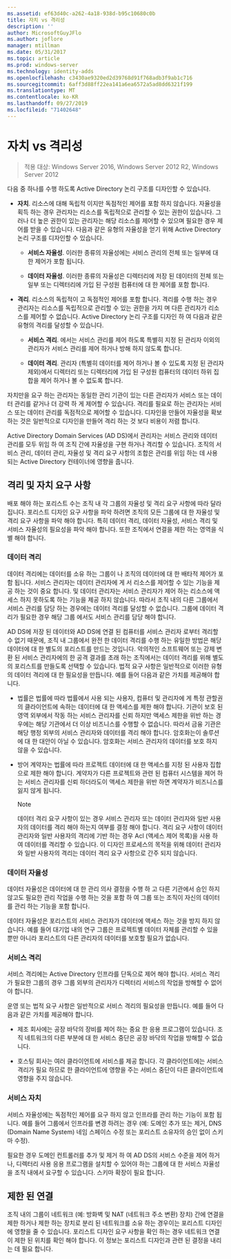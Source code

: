 ```yaml
---
ms.assetid: ef63d40c-a262-4a18-938d-b95c10680c0b
title: 자치 vs 격리성
description: ''
author: MicrosoftGuyJFlo
ms.author: joflore
manager: mtillman
ms.date: 05/31/2017
ms.topic: article
ms.prod: windows-server
ms.technology: identity-adds
ms.openlocfilehash: c3430ae9320ed2d39768d91f768adb3f9ab1c716
ms.sourcegitcommit: 6aff3d88ff22ea141a6ea6572a5ad8dd6321f199
ms.translationtype: MT
ms.contentlocale: ko-KR
ms.lasthandoff: 09/27/2019
ms.locfileid: "71402648"
---
```

# <a name="autonomy-vs-isolation"></a>자치 vs 격리성

>적용 대상: Windows Server 2016, Windows Server 2012 R2, Windows Server 2012

다음 중 하나를 수행 하도록 Active Directory 논리 구조를 디자인할 수 있습니다.  
  
-   **자치**. 리소스에 대해 독립적 이지만 독점적인 제어를 포함 하지 않습니다. 자율성을 획득 하는 경우 관리자는 리소스를 독립적으로 관리할 수 있는 권한이 있습니다. 그러나 더 높은 권한이 있는 관리자는 해당 리소스를 제어할 수 있으며 필요한 경우 제어를 받을 수 있습니다. 다음과 같은 유형의 자율성을 얻기 위해 Active Directory 논리 구조를 디자인할 수 있습니다.  
  
    -   **서비스 자율성**. 이러한 종류의 자율성에는 서비스 관리의 전체 또는 일부에 대 한 제어가 포함 됩니다.  
  
    -   **데이터 자율성**. 이러한 종류의 자율성은 디렉터리에 저장 된 데이터의 전체 또는 일부 또는 디렉터리에 가입 된 구성원 컴퓨터에 대 한 제어를 포함 합니다.  
  
-   **격리**. 리소스의 독립적이 고 독점적인 제어를 포함 합니다. 격리를 수행 하는 경우 관리자는 리소스를 독립적으로 관리할 수 있는 권한을 가지 며 다른 관리자가 리소스를 제어할 수 없습니다. Active Directory 논리 구조를 디자인 하 여 다음과 같은 유형의 격리를 달성할 수 있습니다.  
  
    -   **서비스 격리**. 에서는 서비스 관리를 제어 하도록 특별히 지정 된 관리자 이외의 관리자가 서비스 관리를 제어 하거나 방해 하지 않도록 합니다.  
  
    -   **데이터 격리**. 관리자 (특별히 데이터를 제어 하거나 볼 수 있도록 지정 된 관리자 제외)에서 디렉터리 또는 디렉터리에 가입 된 구성원 컴퓨터의 데이터 하위 집합을 제어 하거나 볼 수 없도록 합니다.  
  
자치만을 요구 하는 관리자는 동일한 관리 기관이 있는 다른 관리자가 서비스 또는 데이터 관리를 같거나 더 강력 하 게 제어할 수 있습니다. 격리를 필요로 하는 관리자는 서비스 또는 데이터 관리를 독점적으로 제어할 수 있습니다. 디자인을 만들어 자율성을 확보 하는 것은 일반적으로 디자인을 만들어 격리 하는 것 보다 비용이 저렴 합니다.  
  
Active Directory Domain Services (AD DS)에서 관리자는 서비스 관리와 데이터 관리를 모두 위임 하 여 조직 간에 자율성을 구현 하거나 격리할 수 있습니다. 조직의 서비스 관리, 데이터 관리, 자율성 및 격리 요구 사항의 조합은 관리를 위임 하는 데 사용 되는 Active Directory 컨테이너에 영향을 줍니다.  
  
## <a name="isolation-and-autonomy-requirements"></a>격리 및 자치 요구 사항  
배포 해야 하는 포리스트 수는 조직 내 각 그룹의 자율성 및 격리 요구 사항에 따라 달라 집니다. 포리스트 디자인 요구 사항을 파악 하려면 조직의 모든 그룹에 대 한 자율성 및 격리 요구 사항을 파악 해야 합니다. 특히 데이터 격리, 데이터 자율성, 서비스 격리 및 서비스 자율성의 필요성을 파악 해야 합니다. 또한 조직에서 연결을 제한 하는 영역을 식별 해야 합니다.  
  
### <a name="data-isolation"></a>데이터 격리  
데이터 격리에는 데이터를 소유 하는 그룹이 나 조직의 데이터에 대 한 배타적 제어가 포함 됩니다. 서비스 관리자는 데이터 관리자에 게 서 리소스를 제어할 수 있는 기능을 제공 하는 것이 중요 합니다. 및 데이터 관리자는 서비스 관리자가 제어 하는 리소스에 액세스 하지 못하도록 하는 기능을 제공 하지 않습니다. 따라서 조직 내의 다른 그룹에서 서비스 관리를 담당 하는 경우에는 데이터 격리를 달성할 수 없습니다. 그룹에 데이터 격리가 필요한 경우 해당 그룹 에서도 서비스 관리를 담당 해야 합니다.  
  
AD DS에 저장 된 데이터와 AD DS에 연결 된 컴퓨터를 서비스 관리자 로부터 격리할 수 없기 때문에, 조직 내 그룹에서 완전 한 데이터 격리를 수행 하는 유일한 방법은 해당 데이터에 대 한 별도의 포리스트를 만드는 것입니다. 악의적인 소프트웨어 또는 강제 변환 된 서비스 관리자에의 한 공격 결과를 초래 하는 조직에서는 데이터 격리를 위해 별도의 포리스트를 만들도록 선택할 수 있습니다. 법적 요구 사항은 일반적으로 이러한 유형의 데이터 격리에 대 한 필요성을 만듭니다. 예를 들어 다음과 같은 가치를 제공해야 합니다.  
  
-   법률은 법률에 따라 법률에서 사용 되는 사용자, 컴퓨터 및 관리자에 게 특정 관할권의 클라이언트에 속하는 데이터에 대 한 액세스를 제한 해야 합니다. 기관이 보호 된 영역 외부에서 작동 하는 서비스 관리자를 신뢰 하지만 액세스 제한을 위반 하는 경우에는 해당 기관에서 더 이상 비즈니스를 수행할 수 없습니다. 따라서 금융 기관은 해당 행정 외부의 서비스 관리자와 데이터를 격리 해야 합니다. 암호화는이 솔루션에 대 한 대안이 아닐 수 있습니다. 암호화는 서비스 관리자의 데이터를 보호 하지 않을 수 있습니다.  
  
-   방어 계약자는 법률에 따라 프로젝트 데이터에 대 한 액세스를 지정 된 사용자 집합으로 제한 해야 합니다. 계약자가 다른 프로젝트와 관련 된 컴퓨터 시스템을 제어 하는 서비스 관리자를 신뢰 하더라도이 액세스 제한을 위반 하면 계약자가 비즈니스를 잃지 않게 됩니다.  
  
    > [!NOTE]  
    > 데이터 격리 요구 사항이 있는 경우 서비스 관리자 또는 데이터 관리자와 일반 사용자의 데이터를 격리 해야 하는지 여부를 결정 해야 합니다. 격리 요구 사항이 데이터 관리자와 일반 사용자의 격리에 기반 하는 경우 Acl (액세스 제어 목록)을 사용 하 여 데이터를 격리할 수 있습니다. 이 디자인 프로세스의 목적을 위해 데이터 관리자와 일반 사용자의 격리는 데이터 격리 요구 사항으로 간주 되지 않습니다.  
  
### <a name="data-autonomy"></a>데이터 자율성  
데이터 자율성은 데이터에 대 한 관리 의사 결정을 수행 하 고 다른 기관에서 승인 하지 않고도 필요한 관리 작업을 수행 하는 것을 포함 하 여 그룹 또는 조직이 자신의 데이터를 관리 하는 기능을 포함 합니다.  
  
데이터 자율성은 포리스트의 서비스 관리자가 데이터에 액세스 하는 것을 방지 하지 않습니다. 예를 들어 대기업 내의 연구 그룹은 프로젝트별 데이터 자체를 관리할 수 있을 뿐만 아니라 포리스트의 다른 관리자의 데이터를 보호할 필요가 없습니다.  
  
### <a name="service-isolation"></a>서비스 격리  
서비스 격리에는 Active Directory 인프라를 단독으로 제어 해야 합니다. 서비스 격리가 필요한 그룹의 경우 그룹 외부의 관리자가 디렉터리 서비스의 작업을 방해할 수 없어야 합니다.  
  
운영 또는 법적 요구 사항은 일반적으로 서비스 격리의 필요성을 만듭니다. 예를 들어 다음과 같은 가치를 제공해야 합니다.  
  
-   제조 회사에는 공장 바닥의 장비를 제어 하는 중요 한 응용 프로그램이 있습니다. 조직 네트워크의 다른 부분에 대 한 서비스 중단은 공장 바닥의 작업을 방해할 수 없습니다.  
  
-   호스팅 회사는 여러 클라이언트에 서비스를 제공 합니다. 각 클라이언트에는 서비스 격리가 필요 하므로 한 클라이언트에 영향을 주는 서비스 중단이 다른 클라이언트에 영향을 주지 않습니다.  
  
### <a name="service-autonomy"></a>서비스 자치  
서비스 자율성에는 독점적인 제어를 요구 하지 않고 인프라를 관리 하는 기능이 포함 됩니다. 예를 들어 그룹에서 인프라를 변경 하려는 경우 (예: 도메인 추가 또는 제거, DNS (Domain Name System) 네임 스페이스 수정 또는 포리스트 소유자의 승인 없이 스키마 수정).  
  
필요한 경우 도메인 컨트롤러를 추가 및 제거 하 여 AD DS의 서비스 수준을 제어 하거나, 디렉터리 사용 응용 프로그램을 설치할 수 있어야 하는 그룹에 대 한 서비스 자율성을 조직 내에서 요구할 수 있습니다. 스키마 확장이 필요 합니다.  
  
## <a name="limited-connectivity"></a>제한 된 연결  
조직 내의 그룹이 네트워크 (예: 방화벽 및 NAT (네트워크 주소 변환) 장치) 간에 연결을 제한 하거나 제한 하는 장치로 분리 된 네트워크를 소유 하는 경우이는 포리스트 디자인에 영향을 줄 수 있습니다. 포리스트 디자인 요구 사항을 확인 하는 경우 네트워크 연결이 제한 된 위치를 확인 해야 합니다. 이 정보는 포리스트 디자인과 관련 된 결정을 내리는 데 필요 합니다.  
  


